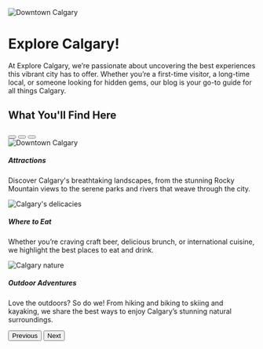 <div class="d-flex flex-column flex-md-row align-items-center">
  <img 
    src="https://www.visitcalgary.com/sites/default/files/styles/original_image/public/2023-01/Sports_WhyCalgary-mobileHeader-2023.jpg.webp?itok=bvZ48eel" 
    class="img-fluid hero-img me-md-4 mb-3 mb-md-0" 
    alt="Downtown Calgary"
  >

  <div class="txt-wrap">
    <h1>Explore Calgary!</h1>
    <p>
      At Explore Calgary, we’re passionate about uncovering the best experiences this vibrant city has to offer. Whether you’re a first-time visitor, a long-time local, or someone looking for hidden gems, our blog is your go-to guide for all things Calgary.
    </p>
  </div>
</div>

<section id="quick-links" class="quick-links">
    <h2 class="display-2">What You'll Find Here</h2>
    
  <div id="carouselExampleCaptions" class="carousel slide" data-bs-ride="carousel">
  <div class="carousel-indicators">
    <button type="button" data-bs-target="#carouselExampleCaptions" data-bs-slide-to="0" class="active" aria-current="true" aria-label="Slide 1"></button>
    <button type="button" data-bs-target="#carouselExampleCaptions" data-bs-slide-to="1" aria-label="Slide 2"></button>
    <button type="button" data-bs-target="#carouselExampleCaptions" data-bs-slide-to="2" aria-label="Slide 3"></button>
  </div>
  <div class="carousel-inner">
    <div class="carousel-item active">
       <div class="overlay"></div>
      <img src="/assets/attractions-banner.jpg" class="d-block w-100" alt="Downtown Calgary">
      <div class="carousel-caption d-none d-md-block">
        <h5>Attractions</h5>
        <p>Discover Calgary's breathtaking landscapes, from the stunning Rocky Mountain views to the serene parks and rivers that weave through the city.</p>
      </div>
    </div>
    <div class="carousel-item">
       <div class="overlay"></div>
      <img src="/assets/food-banner.jpg" class="d-block w-100" alt="Calgary's delicacies">
      <div class="carousel-caption d-none d-md-block">
        <h5>Where to Eat</h5>
        <p>Whether you’re craving craft beer, delicious brunch, or international cuisine, we highlight the best places to eat and drink.</p>
      </div>
    </div>
    <div class="carousel-item">
       <div class="overlay"></div>
      <img src="/assets/nature-banner.jpg" class="d-block w-100" alt="Calgary nature">
      <div class="carousel-caption d-none d-md-block">
        <h5>Outdoor Adventures</h5>
        <p> Love the outdoors? So do we! From hiking and biking to skiing and kayaking, we share the best ways to enjoy Calgary’s stunning natural surroundings.</p>
      </div>
    </div>
  </div>
  <button class="carousel-control-prev" type="button" data-bs-target="#carouselExampleCaptions" data-bs-slide="prev">
    <span class="carousel-control-prev-icon" aria-hidden="true"></span>
    <span class="visually-hidden">Previous</span>
  </button>
  <button class="carousel-control-next" type="button" data-bs-target="#carouselExampleCaptions" data-bs-slide="next">
    <span class="carousel-control-next-icon" aria-hidden="true"></span>
    <span class="visually-hidden">Next</span>
  </button>
</div>

</section> 

<Footer />